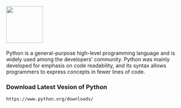 # <img height='100' width='100' src='https://www.google.com/imgres?imgurl=https%3A%2F%2Fupload.wikimedia.org%2Fwikipedia%2Fcommons%2Fthumb%2Fc%2Fc3%2FPython-logo-notext.svg%2F640px-Python-logo-notext.svg.png&tbnid=R_Z2LEghE0FruM&vet=12ahUKEwjpuq3WiYqDAxUQbmwGHbEnBBUQMygAegQIARBL..i&imgrefurl=https%3A%2F%2Fen.wikipedia.org%2Fwiki%2FPython_(programming_language)&docid=3wRBXLyvECcz0M&w=640&h=701&q=pyhton&ved=2ahUKEwjpuq3WiYqDAxUQbmwGHbEnBBUQMygAegQIARBL' />

Python is a general-purpose high-level programming language and is widely used among the developers’ community. 
Python was mainly developed for emphasis on code readability, and its syntax allows programmers to express concepts in fewer lines of code.

### Download Latest Vesion of Python
```
https://www.python.org/downloads/
```
